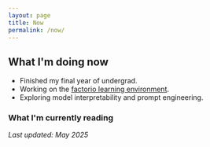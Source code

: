 ```yaml
---
layout: page
title: Now
permalink: /now/
---
```


## What I'm doing now

- Finished my final year of undergrad.
- Working on the [factorio learning environment](https://github.com/JackHopkins/factorio-learning-environment).
- Exploring model interpretability and prompt engineering.

### What I'm currently reading

<div id="gr_custom_widget_168" style="border-radius:5px;">
  <script src="https://www.goodreads.com/review/custom_widget/108079212-kian.Currently%20Reading.html?cover_position=left&cover_size=medium&num_books=1&order=d&shelf=currently-reading&show_author=1&show_cover=1&show_rating=0&show_review=0&show_title=1&show_progress=1&widget_id=168" type="text/javascript" charset="utf-8"></script>
</div>

_Last updated: May 2025_ 